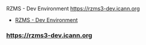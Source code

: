 RZMS - Dev Environment https://rzms3-dev.icann.org


* [RZMS - Dev Environment](http://www.dropwizard.io/1.0.2/docs/) 

### https://rzms3-dev.icann.org
